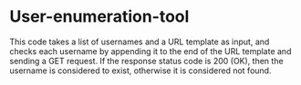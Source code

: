 # User-enumeration-tool
This code takes a list of usernames and a URL template as input, and checks each username by appending it to the end of the URL template and sending a GET request. If the response status code is 200 (OK), then the username is considered to exist, otherwise it is considered not found.
